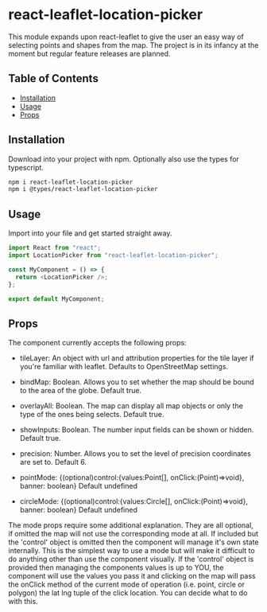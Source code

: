 # react-leaflet-location-picker

This module expands upon react-leaflet to give the user an easy way of selecting points and shapes from the map.
The project is in its infancy at the moment but regular feature releases are planned.

## Table of Contents

- [Installation](#installation)
- [Usage](#usage)
- [Props](#props)

## Installation

Download into your project with npm. Optionally also use the types for typescript.

```sh
npm i react-leaflet-location-picker
npm i @types/react-leaflet-location-picker
```

## Usage

Import into your file and get started straight away.

```javascript
import React from "react";
import LocationPicker from "react-leaflet-location-picker";

const MyComponent = () => {
  return <LocationPicker />;
};

export default MyComponent;
```

## Props

The component currently accepts the following props:

- tileLayer: An object with url and attribution properties for the tile layer if you're familiar with leaflet. Defaults to OpenStreetMap settings.
- bindMap: Boolean. Allows you to set whether the map should be bound to the area of the globe. Default true.
- overlayAll: Boolean. The map can display all map objects or only the type of the ones being selects. Default true.
- showInputs: Boolean. The number input fields can be shown or hidden. Default true.
- precision: Number. Allows you to set the level of precision coordinates are set to. Default 6.

- pointMode: {(optional)control:{values:Point[], onClick:(Point)=>void}, banner: boolean} Default undefined
- circleMode: {(optional)control:{values:Circle[], onClick:(Point)=>void}, banner: boolean} Default undefined

The mode props require some additional explanation. They are all optional, if omitted the map will not use the corresponding mode at all. If included but the 'control' object is omitted then the component will manage it's own state internally. This is the simplest way to use a mode but will make it difficult to do anything other than use the component visually.
If the 'control' object is provided then managing the components values is up to YOU, the component will use the values you pass it and clicking on the map will pass the onClick method of the current mode of operation (i.e. point, circle or polygon) the lat lng tuple of the click location. You can decide what to do with this.
